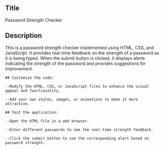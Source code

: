 
## Title

Password Strength Checker


## Description 

This is a password strength checker implemented using HTML, CSS, and JavaScript. It provides real-time feedback on the strength of a password as it is being typed. When the submit button is clicked, it displays alerts indicating the strength of the password and provides suggestions for improvement.



    

    ## Customize the code:

    --Modify the HTML, CSS, or JavaScript files to enhance the visual appeal and functionality.

    --Add your own styles, images, or animations to make it more attractive.

    ## Test the application:

    --Open the HTML file in a web browser.

    --Enter different passwords to see the real-time strength feedback.

    --Click the submit button to see the corresponding alert based on password strength.

   
